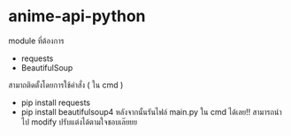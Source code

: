 # anime-api-python
module ที่ต้องการ
  - requests
  - BeautifulSoup
  
สามาถติดตั้งโดยการใช้คำสั่ง ( ใน cmd )
  - pip install requests
  - pip install beautifulsoup4
หลังจากนั้นรันไฟล์ main.py ใน cmd ได้เลย!!
สามารถนำไป modify ปรับแต่งได้ตามใจชอบเล๊ยยย
